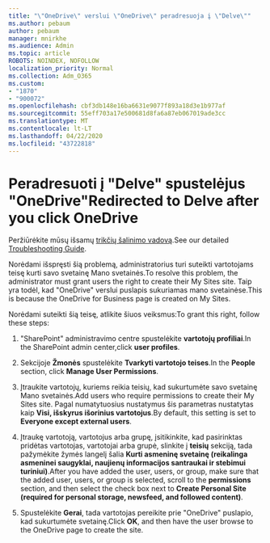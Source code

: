 ```yaml
---
title: "\"OneDrive\" verslui \"OneDrive\" peradresuoja į \"Delve\""
ms.author: pebaum
author: pebaum
manager: mnirkhe
ms.audience: Admin
ms.topic: article
ROBOTS: NOINDEX, NOFOLLOW
localization_priority: Normal
ms.collection: Adm_O365
ms.custom:
- "1870"
- "900072"
ms.openlocfilehash: cbf3db148e16ba6631e9077f893a18d3e1b977af
ms.sourcegitcommit: 55eff703a17e500681d8fa6a87eb067019ade3cc
ms.translationtype: MT
ms.contentlocale: lt-LT
ms.lasthandoff: 04/22/2020
ms.locfileid: "43722818"
---
```

# <a name="redirected-to-delve-after-you-click-onedrive"></a><span data-ttu-id="c5fa6-102">Peradresuoti į "Delve" spustelėjus "OneDrive"</span><span class="sxs-lookup"><span data-stu-id="c5fa6-102">Redirected to Delve after you click OneDrive</span></span>

<span data-ttu-id="c5fa6-103">Peržiūrėkite mūsų išsamų [trikčių šalinimo vadovą](https://docs.microsoft.com/sharepoint/support/sites/troubleshooting-guide-for-sites-stopped-at-provisioning).</span><span class="sxs-lookup"><span data-stu-id="c5fa6-103">See our detailed [Troubleshooting Guide](https://docs.microsoft.com/sharepoint/support/sites/troubleshooting-guide-for-sites-stopped-at-provisioning).</span></span>

<span data-ttu-id="c5fa6-104">Norėdami išspręsti šią problemą, administratorius turi suteikti vartotojams teisę kurti savo svetainę Mano svetainės.</span><span class="sxs-lookup"><span data-stu-id="c5fa6-104">To resolve this problem, the administrator must grant users the right to create their My Sites site.</span></span> <span data-ttu-id="c5fa6-105">Taip yra todėl, kad "OneDrive" verslui puslapis sukuriamas mano svetainėse.</span><span class="sxs-lookup"><span data-stu-id="c5fa6-105">This is because the OneDrive for Business page is created on My Sites.</span></span>

<span data-ttu-id="c5fa6-106">Norėdami suteikti šią teisę, atlikite šiuos veiksmus:</span><span class="sxs-lookup"><span data-stu-id="c5fa6-106">To grant this right, follow these steps:</span></span>

1. <span data-ttu-id="c5fa6-107">"SharePoint" administravimo centre spustelėkite **vartotojų profiliai**.</span><span class="sxs-lookup"><span data-stu-id="c5fa6-107">In the SharePoint admin center,click **user profiles**.</span></span>

2. <span data-ttu-id="c5fa6-108">Sekcijoje **Žmonės** spustelėkite **Tvarkyti vartotojo teises**.</span><span class="sxs-lookup"><span data-stu-id="c5fa6-108">In the **People** section, click **Manage User Permissions**.</span></span>

3. <span data-ttu-id="c5fa6-109">Įtraukite vartotojų, kuriems reikia teisių, kad sukurtumėte savo svetainę Mano svetainės.</span><span class="sxs-lookup"><span data-stu-id="c5fa6-109">Add users who require permissions to create their My Sites site.</span></span> <span data-ttu-id="c5fa6-110">Pagal numatytuosius nustatymus šis parametras nustatytas kaip **Visi, išskyrus išorinius vartotojus**.</span><span class="sxs-lookup"><span data-stu-id="c5fa6-110">By default, this setting is set to **Everyone except external users**.</span></span>

4. <span data-ttu-id="c5fa6-111">Įtraukę vartotoją, vartotojus arba grupę, įsitikinkite, kad pasirinktas pridėtas vartotojas, vartotojai arba grupė, slinkite į **teisių** sekciją, tada pažymėkite žymės langelį šalia **Kurti asmeninę svetainę (reikalinga asmeninei saugyklai, naujienų informacijos santraukai ir stebimui turiniui)**.</span><span class="sxs-lookup"><span data-stu-id="c5fa6-111">After you have added the user, users, or group, make sure that the added user, users, or group is selected, scroll to the **permissions** section, and then select the check box next to **Create Personal Site (required for personal storage, newsfeed, and followed content)**.</span></span>

5. <span data-ttu-id="c5fa6-112">Spustelėkite **Gerai**, tada vartotojas pereikite prie "OneDrive" puslapio, kad sukurtumėte svetainę.</span><span class="sxs-lookup"><span data-stu-id="c5fa6-112">Click **OK**, and then have the user browse to the OneDrive page to create the site.</span></span>
